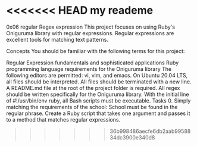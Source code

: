 <<<<<<< HEAD
my reademe
=======
0x06 regular  Regex expression This project focuses on using Ruby's Oniguruma library with regular expressions. Regular expressions are excellent tools for matching text patterns.

Concepts You should be familiar with the following terms for this project:

Regular Expression fundamentals and sophisticated applications Ruby programming language requirements for the Oniguruma library The following editors are permitted: vi, vim, and emacs. On Ubuntu 20.04 LTS, all files should be interpreted. All files should be terminated with a new line. A README.md file at the root of the project folder is required. All regex should be written specifically for the Oniguruma library. With the initial line of #!/usr/bin/env ruby, all Bash scripts must be executable. Tasks 0. Simply matching the requirements of the school:
School must be found in the regular phrase. Create a Ruby script that takes one argument and passes it to a method that matches regular expressions.
>>>>>>> 36b998486aecfe6db2aab9958834dc3900e340d8
